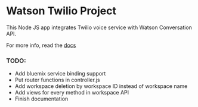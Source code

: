 # Watson Twilio Project

This Node JS app integrates Twilio voice service with Watson Conversation API.

For more info, read the  <a href="https://paulostation.github.io/watson-twilio/">docs</a>

### TODO:
* Add bluemix service binding support
* Put router functions in controller.js
* Add workspace deletion by workspace ID instead of workspace name
* Add views for every method in workspace API
* Finish documentation